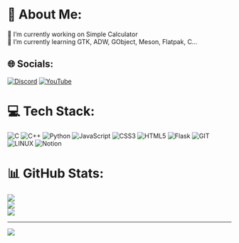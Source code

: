 # 💫 About Me:
🔭 I’m currently working on Simple Calculator<br>🌱 I’m currently learning GTK, ADW, GObject, Meson, Flatpak, C…


## 🌐 Socials:
[![Discord](https://img.shields.io/badge/Discord-%237289DA.svg?logo=discord&logoColor=white)](https://discord.gg/txg0fk3) [![YouTube](https://img.shields.io/badge/YouTube-%23FF0000.svg?logo=YouTube&logoColor=white)](https://youtube.com/@@txg0fk346) 

# 💻 Tech Stack:
![C](https://img.shields.io/badge/c-%2300599C.svg?style=for-the-badge&logo=c&logoColor=white) ![C++](https://img.shields.io/badge/c++-%2300599C.svg?style=for-the-badge&logo=c%2B%2B&logoColor=white) ![Python](https://img.shields.io/badge/python-3670A0?style=for-the-badge&logo=python&logoColor=ffdd54) ![JavaScript](https://img.shields.io/badge/javascript-%23323330.svg?style=for-the-badge&logo=javascript&logoColor=%23F7DF1E) ![CSS3](https://img.shields.io/badge/css3-%231572B6.svg?style=for-the-badge&logo=css3&logoColor=white) ![HTML5](https://img.shields.io/badge/html5-%23E34F26.svg?style=for-the-badge&logo=html5&logoColor=white) ![Flask](https://img.shields.io/badge/flask-%23000.svg?style=for-the-badge&logo=flask&logoColor=white) ![GIT](https://img.shields.io/badge/Git-fc6d26?style=for-the-badge&logo=git&logoColor=white) ![LINUX](https://img.shields.io/badge/Linux-FCC624?style=for-the-badge&logo=linux&logoColor=black) ![Notion](https://img.shields.io/badge/Notion-%23000000.svg?style=for-the-badge&logo=notion&logoColor=white)
# 📊 GitHub Stats:
![](https://github-readme-stats.vercel.app/api?username=Leoverton&theme=tokyonight&hide_border=false&include_all_commits=false&count_private=false)<br/>
![](https://github-readme-streak-stats.herokuapp.com/?user=Leoverton&theme=tokyonight&hide_border=false)<br/>
![](https://github-readme-stats.vercel.app/api/top-langs/?username=Leoverton&theme=tokyonight&hide_border=false&include_all_commits=false&count_private=false&layout=compact)

---
[![](https://visitcount.itsvg.in/api?id=Leoverton&icon=0&color=0)](https://visitcount.itsvg.in)

<!-- Proudly created with GPRM ( https://gprm.itsvg.in ) -->
